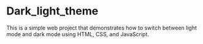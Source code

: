 # Dark_light_theme
This is a simple web project that demonstrates how to switch between light mode and dark mode using HTML, CSS, and JavaScript.
